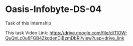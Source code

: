 # Oasis-Infobyte-DS-04
Task of this Internship 

This task Video Link:
https://drive.google.com/file/d/11OW-QuQnLc0u6FGB4ZkgdenDjBzmDbRl/view?usp=drive_link
